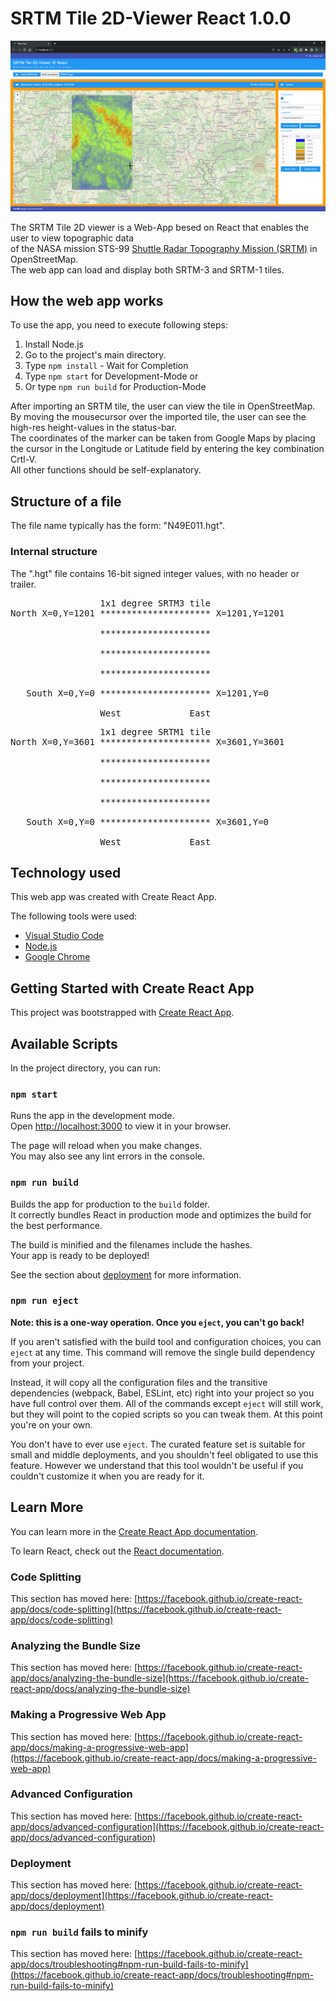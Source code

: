 # SRTM Tile 2D-Viewer React 1.0.0

![image](https://github.com/NeuralCortex/SRTM_Tile_2D_React/blob/main/app.png)

The SRTM Tile 2D viewer is a Web-App besed on React that enables the user to view topographic data</br>
of the NASA mission STS-99 [Shuttle Radar Topography Mission (SRTM)](https://en.wikipedia.org/wiki/STS-99) in OpenStreetMap.</br>
The web app can load and display both SRTM-3 and SRTM-1 tiles.</br>

## How the web app works

To use the app, you need to execute following steps:
1. Install Node.js
2. Go to the project's main directory.
3. Type `npm install` - Wait for Completion
4. Type `npm start` for Development-Mode or
5. Or type `npm run build` for Production-Mode

After importing an SRTM tile, the user can view the tile in OpenStreetMap.</br>
By moving the mousecursor over the imported tile, the user can see the high-res height-values in the status-bar.</br>
The coordinates of the marker can be taken from Google Maps by placing the cursor in the Longitude or Latitude field by entering the key combination Crtl-V.</br>
All other functions should be self-explanatory.

## Structure of a file

The file name typically has the form: "N49E011.hgt".

### Internal structure

The ".hgt" file contains 16-bit signed integer values, with no header or trailer.

<pre>
                 1x1 degree SRTM3 tile
North X=0,Y=1201 ********************* X=1201,Y=1201</br>
                 *********************</br>
                 *********************</br>
                 *********************</br>
   South X=0,Y=0 ********************* X=1201,Y=0</br>
                 West             East
</pre>

<pre>
                 1x1 degree SRTM1 tile
North X=0,Y=3601 ********************* X=3601,Y=3601</br>
                 *********************</br>
                 *********************</br>
                 *********************</br>
   South X=0,Y=0 ********************* X=3601,Y=0</br>
                 West             East
</pre>

## Technology used

This web app was created with Create React App.

The following tools were used:

- [Visual Studio Code](https://code.visualstudio.com/)
- [Node.js](https://nodejs.org)
- [Google Chrome](https://www.google.com/chrome/)


## Getting Started with Create React App

This project was bootstrapped with [Create React App](https://github.com/facebook/create-react-app).

## Available Scripts

In the project directory, you can run:

### `npm start`

Runs the app in the development mode.\
Open [http://localhost:3000](http://localhost:3000) to view it in your browser.

The page will reload when you make changes.\
You may also see any lint errors in the console.

### `npm run build`

Builds the app for production to the `build` folder.\
It correctly bundles React in production mode and optimizes the build for the best performance.

The build is minified and the filenames include the hashes.\
Your app is ready to be deployed!

See the section about [deployment](https://facebook.github.io/create-react-app/docs/deployment) for more information.

### `npm run eject`

**Note: this is a one-way operation. Once you `eject`, you can't go back!**

If you aren't satisfied with the build tool and configuration choices, you can `eject` at any time. This command will remove the single build dependency from your project.

Instead, it will copy all the configuration files and the transitive dependencies (webpack, Babel, ESLint, etc) right into your project so you have full control over them. All of the commands except `eject` will still work, but they will point to the copied scripts so you can tweak them. At this point you're on your own.

You don't have to ever use `eject`. The curated feature set is suitable for small and middle deployments, and you shouldn't feel obligated to use this feature. However we understand that this tool wouldn't be useful if you couldn't customize it when you are ready for it.

## Learn More

You can learn more in the [Create React App documentation](https://facebook.github.io/create-react-app/docs/getting-started).

To learn React, check out the [React documentation](https://reactjs.org/).

### Code Splitting

This section has moved here: [https://facebook.github.io/create-react-app/docs/code-splitting](https://facebook.github.io/create-react-app/docs/code-splitting)

### Analyzing the Bundle Size

This section has moved here: [https://facebook.github.io/create-react-app/docs/analyzing-the-bundle-size](https://facebook.github.io/create-react-app/docs/analyzing-the-bundle-size)

### Making a Progressive Web App

This section has moved here: [https://facebook.github.io/create-react-app/docs/making-a-progressive-web-app](https://facebook.github.io/create-react-app/docs/making-a-progressive-web-app)

### Advanced Configuration

This section has moved here: [https://facebook.github.io/create-react-app/docs/advanced-configuration](https://facebook.github.io/create-react-app/docs/advanced-configuration)

### Deployment

This section has moved here: [https://facebook.github.io/create-react-app/docs/deployment](https://facebook.github.io/create-react-app/docs/deployment)

### `npm run build` fails to minify

This section has moved here: [https://facebook.github.io/create-react-app/docs/troubleshooting#npm-run-build-fails-to-minify](https://facebook.github.io/create-react-app/docs/troubleshooting#npm-run-build-fails-to-minify)
